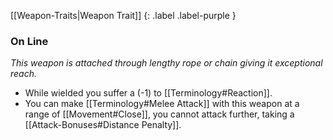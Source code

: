 
[[Weapon-Traits|Weapon Trait]]
{: .label .label-purple }

### On Line
*This weapon is attached through lengthy rope or chain giving it exceptional reach.*
* While wielded you suffer a (-1) to [[Terminology#Reaction]]. 
* You can make [[Terminology#Melee Attack]] with this weapon at a range of [[Movement#Close]], you cannot attack further, taking a [[Attack-Bonuses#Distance Penalty]].